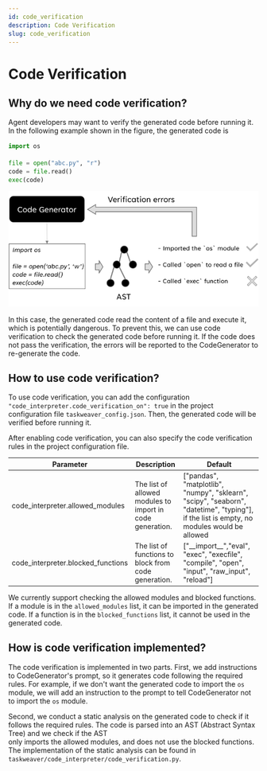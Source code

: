 ```yaml
---
id: code_verification
description: Code Verification
slug: code_verification
---
```


# Code Verification

## Why do we need code verification?
Agent developers may want to verify the generated code before running it.
In the following example shown in the figure, the generated code is 
```python
import os

file = open("abc.py", "r")
code = file.read()
exec(code)
```

![Code verification workflow](../../static/img/code_verification.png)


In this case, the generated code read the content of a file and execute it, which is potentially dangerous.
To prevent this, we can use code verification to check the generated code before running it.
If the code does not pass the verification, the errors will be reported to the CodeGenerator to re-generate the code.

## How to use code verification?
To use code verification, you can add the configuration `"code_interpreter.code_verification_on": true`
in the project configuration file `taskweaver_config.json`.
Then, the generated code will be verified before running it.

After enabling code verification, you can also specify the code verification rules in the project configuration file.

| Parameter	                          | Description	                                              | Default                                                                                                                                    |
|-------------------------------------|-----------------------------------------------------------|--------------------------------------------------------------------------------------------------------------------------------------------|
| code_interpreter.allowed_modules	   | The list of allowed modules to import in code generation. | 	["pandas", "matplotlib", "numpy", "sklearn", "scipy", "seaborn", "datetime", "typing"], if the list is empty, no modules would be allowed |
| code_interpreter.blocked_functions	 | The list of functions to block from code generation.      | 	["_\_import__","eval", "exec", "execfile", "compile", "open", "input", "raw_input", "reload"]                                             |

We currently support checking the allowed modules and blocked functions.
If a module is in the `allowed_modules` list, it can be imported in the generated code.
If a function is in the `blocked_functions` list, it cannot be used in the generated code.

## How is code verification implemented?
The code verification is implemented in two parts.
First, we add instructions to CodeGenerator's prompt, so it generates code following the required rules.
For example, if we don't want the generated code to import the `os` module, 
we will add an instruction to the prompt to tell CodeGenerator not to import the `os` module.

Second, we conduct a static analysis on the generated code to check if it follows the required rules.
The code is parsed into an AST (Abstract Syntax Tree) and we check if the AST  
only imports the allowed modules, and does not use the blocked functions.
The implementation of the static analysis can be found in `taskweaver/code_interpreter/code_verification.py`.


